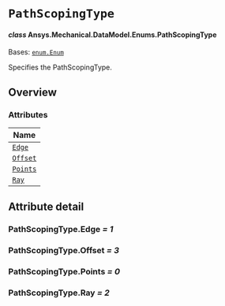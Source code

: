 # `PathScopingType`

<a id="ansys.mechanical.stubs.v241.Ansys.Mechanical.DataModel.Enums.PathScopingType"></a>

#### *class* Ansys.Mechanical.DataModel.Enums.PathScopingType

Bases: [`enum.Enum`](https://docs.python.org/3/library/enum.html#enum.Enum)

Specifies the PathScopingType.

<!-- !! processed by numpydoc !! -->

<a id="overview"></a>

## Overview

### Attributes

| Name |
| ------------------------------------- |
| [`Edge`](#PathScopingType.Edge) |
| [`Offset`](#PathScopingType.Offset) |
| [`Points`](#PathScopingType.Points) |
| [`Ray`](#PathScopingType.Ray) |

<a id="attribute-detail"></a>

## Attribute detail

<a id="PathScopingType.Edge"></a>

### PathScopingType.Edge *= 1*

<a id="PathScopingType.Offset"></a>

### PathScopingType.Offset *= 3*

<a id="PathScopingType.Points"></a>

### PathScopingType.Points *= 0*

<a id="PathScopingType.Ray"></a>

### PathScopingType.Ray *= 2*


